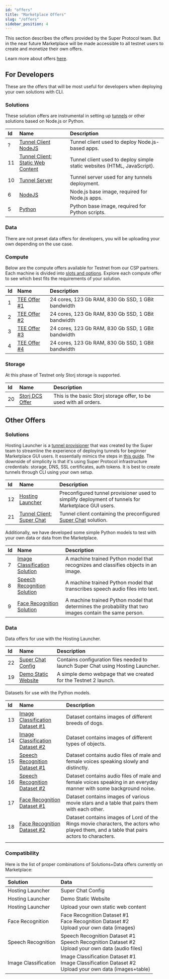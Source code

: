 ```yaml
---
id: "offers"
title: "Marketplace Offers"
slug: "/offers"
sidebar_position: 4
---
```


This section describes the offers provided by the Super Protocol team. But in the near future Marketplace will be made accessible to all testnet users to create and monetize their own offers.

Learn more about offers [here](/developers/fundamentals/offers).

## For Developers

These are the offers that will be most useful for developers when deploying your own solutions with CLI.

### Solutions

These solution offers are instrumental in setting up [tunnels](/developers/fundamentals/tunnels) or other solutions based on Node.js or Python.

| **Id** | **Name**                                                                                        | **Description**                                                         |
|:-------|:------------------------------------------------------------------------------------------------|:------------------------------------------------------------------------|
| ?      | [Tunnel Client NodeJS](https://marketplace.stg.superprotocol.com/solutions?offer=offerId%3D21)  | Tunnel client used to deploy Node.js-based apps.                        |
| 11     | [Tunnel Client: Static Web Content](https://marketplace.superprotocol.com/solutions?offerId=11) | Tunnel client used to deploy simple static websites (HTML, JavaScript). |
| 10     | [Tunnel Server](https://marketplace.superprotocol.com/solutions?offerId=10)                     | Tunnel server used for any tunnels deployment.                          |
| 6      | [NodeJS](https://marketplace.superprotocol.com/solutions?offerId=6)                             | Node.js base image, required for Node.js apps.                          |
| 5      | [Python](https://marketplace.superprotocol.com/solutions?offerId=5)                             | Python base image, required for Python scripts.                         |

### Data

There are not preset data offers for developers, you will be uploading your own depending on the use case.

### Compute

Below are the compute offers available for Testnet from our CSP partners. Each machine is divided into [slots and options](/developers/fundamentals/slots/). Explore each compute offer to see which best fits the requirements of your solution. 

| **Id** | **Name**                                                                | **Description**                                    |
|:-------|:------------------------------------------------------------------------|:---------------------------------------------------|
| 1      | [TEE Offer #1](https://marketplace.superprotocol.com/compute?offerId=1) | 24 cores, 123 Gb RAM, 830 Gb SSD, 1 GBit bandwidth |
| 2      | [TEE Offer #2](https://marketplace.superprotocol.com/compute?offerId=2) | 24 cores, 123 Gb RAM, 830 Gb SSD, 1 GBit bandwidth      |
| 3      | [TEE Offer #3](https://marketplace.superprotocol.com/compute?offerId=3) | 24 cores, 123 Gb RAM, 830 Gb SSD, 1 GBit bandwidth      |
| 4      | [TEE Offer #4](https://marketplace.superprotocol.com/compute?offerId=4) | 24 cores, 123 Gb RAM, 830 Gb SSD, 1 GBit bandwidth      |


### Storage

At this phase of Testnet only Storj storage is supported.

| **Id** | **Name**                                                                    | **Description**                                                    |
|:-------|:----------------------------------------------------------------------------|:-------------------------------------------------------------------|
| 20     | [Storj DCS Offer](https://marketplace.superprotocol.com/storage?offerId=20) | This is the basic Storj storage offer, to be used with all orders. |


## Other Offers

### Solutions

Hosting Launcher is a [tunnel provisioner](/developers/fundamentals/tunnels/provisioner) that was created by the Super team to streamline the experience of deploying tunnels for beginner Marketplace GUI users. It essentially mimics the steps in [this guide](/developers/deployment_guides/nodejs_tunnels). The downside of simplicity is that it's using Super Protocol infrastructure credentials: storage, DNS, SSL certificates, auth tokens. It is best to create tunnels through CLI using your own setup.

| **Id** | **Name**                                                                                | **Description**                                                                                    |
|:-------|:----------------------------------------------------------------------------------------|:---------------------------------------------------------------------------------------------------|
| 12     | [Hosting Launcher](https://marketplace.superprotocol.com/solutions?offerId=12)          | Preconfigured tunnel provisioner used to simplify deployment of tunnels for Marketplace GUI users. |
| 21     | [Tunnel Client: Super Chat](https://marketplace.superprotocol.com/solutions?offerId=21) | Tunnel client containing the preconfigured [Super Chat](/developers/offers/superchat) solution.    |

Additionally, we have developed some simple Python models to test with your own data or data from the Marketplace.

| **Id** | **Name**                                                                                   | **Description** |
|:-------|:-------------------------------------------------------------------------------------------|:----------------|
| 7      | [Image Classification Solution](https://marketplace.superprotocol.com/solutions?offerId=7) | A machine trained Python model that recognizes and classifies objects in an image.               |
| 8      | [Speech Recognition Solution](https://marketplace.superprotocol.com/solutions?offerId=8)   | A machine trained Python model that transcribes speech audio files into text.               |
| 9      | [Face Recognition Solution](https://marketplace.superprotocol.com/solutions?offerId=9)     | A machine trained Python model that determines the probability that two images contain the same person.               |

### Data

Data offers for use with the Hosting Launcher.

| **Id** | **Name**                                                                     | **Description**                                                                  |
|:-------|:-----------------------------------------------------------------------------|:---------------------------------------------------------------------------------|
| 22     | [Super Chat Config](https://marketplace.superprotocol.com/data?offerId=22)   | Contains configuration files needed to launch Super Chat using Hosting Launcher. |
| 19     | [Demo Static Website](https://marketplace.superprotocol.com/data?offerId=19) | A simple demo webpage that we created for the Testnet 2 launch.                  |

Datasets for use with the Python models.

| **Id** | **Name**                                                                                 | **Description**                                                                  |
|:-------|:-----------------------------------------------------------------------------------------|:---------------------------------------------------------------------------------|
| 13     | [Image Classification Dataset #1](https://marketplace.superprotocol.com/data?offerId=13) | Dataset contains images of different breeds of dogs.                        |
| 14     | [Image Classification Dataset #2](https://marketplace.superprotocol.com/data?offerId=14) | Dataset contains images of different types of objects.                       |
| 15     | [Speech Recognition Dataset #1](https://marketplace.superprotocol.com/data?offerId=15)   | Dataset contains audio files of male and female voices speaking slowly and distinctly.                          |
| 16     | [Speech Recognition Dataset #2](https://marketplace.superprotocol.com/data?offerId=16)   | Dataset contains audio files of male and female voices speaking in an everyday manner with some background noise.   |
| 17     | [Face Recognition Dataset #1](https://marketplace.superprotocol.com/data?offerId=17)     | Dataset contains images of various movie stars and a table that pairs them with each other.                                                                               |
| 18     | [Face Recognition Dataset #2](https://marketplace.superprotocol.com/data?offerId=18)     | Dataset contains images of Lord of the Rings movie characters, the actors who played them, and a table that pairs actors to characters.                     
                                                          |

### Compatibility

Here is the list of proper combinations of Solutions+Data offers currently on Marketplace:

| **Solution**         | **Data**                                                                                                    |
|:---------------------|:------------------------------------------------------------------------------------------------------------|
| Hosting Launcher     | Super Chat Config                                                                                           |
| Hosting Launcher     | Demo Static Website                                                                                         |
| Hosting Launcher     | Upload your own static web content                                                                          |
| Face Recognition     | Face Recognition Dataset #1<br/>Face Recognition Dataset #2<br/>Upload your own data (images)               |
| Speech Recognition   | Speech Recognition Dataset #1<br/>Speech Recognition Dataset #2<br/>Upload your own data (audio files)      |
| Image Classification | Image Classification Dataset #1<br/>Image Classification Dataset #2<br/>Upload your own data (images+table) |